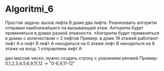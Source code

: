 # Algoritmi_6
Простая задача: вызов лифта
В доме два лифта.
Реализовать алгоритм отправки наиближайшего на вызывающий этаж.
Алгоритм будет применяться в домах разной этажности.
*Алгоритм будет применяться в домах с количеством > 2 лифтов
Пример:
в доме 19 этажей
работают лифт А и лифт В
лифт А находиться на 0 этаже
лифт В находиться на 8 этаже
на вход: 1
отправляем лифт А

дан массив чисел, нужно создать строку с указанием ренжей 
Пример: 0,1,2,3,4,5,6,9,11,12 -> "0-6,9,11-12"
